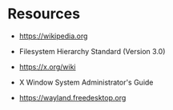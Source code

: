 # Resources

- https://wikipedia.org

- Filesystem Hierarchy Standard (Version 3.0)

- https://x.org/wiki

- X Window System Administrator's Guide 

- https://wayland.freedesktop.org

